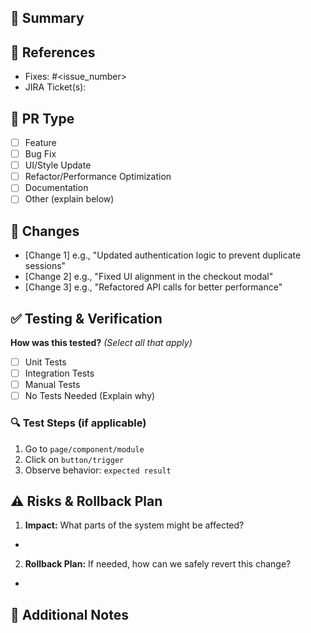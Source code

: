## 📝 Summary  
<!-- Short description of the change (e.g., "Fixed issue with login button not working on mobile.") -->  

## 🔗 References  
- Fixes: #<issue_number>  
- JIRA Ticket(s): <JIRA-123>  

## 🚀 PR Type  
- [ ] Feature  
- [ ] Bug Fix  
- [ ] UI/Style Update  
- [ ] Refactor/Performance Optimization 
- [ ] Documentation  
- [ ] Other (explain below)  

## 📌 Changes  
<!-- List key changes in bullet points to make it easy to scan -->  
- [Change 1] e.g., "Updated authentication logic to prevent duplicate sessions"  
- [Change 2] e.g., "Fixed UI alignment in the checkout modal"  
- [Change 3] e.g., "Refactored API calls for better performance"  

## ✅ Testing & Verification  
**How was this tested?** *(Select all that apply)*  
- [ ] Unit Tests  
- [ ] Integration Tests  
- [ ] Manual Tests  
- [ ] No Tests Needed (Explain why)  

### **🔍 Test Steps (if applicable)**  
<!-- List any manual testing steps needed for QA or reviewers. Keep it **short and clear** -->  
1. Go to `page/component/module`  
2. Click on `button/trigger`  
3. Observe behavior: `expected result`  

## ⚠️ Risks & Rollback Plan  
1. **Impact:** What parts of the system might be affected?
  -

2. **Rollback Plan:** If needed, how can we safely revert this change?
<!-- Any database changes reuqired? Any variables added? -->  
  -


## 📎 Additional Notes  
<!-- Attach screenshots, dependencies, API changes, or anything useful for the reviewer -->
